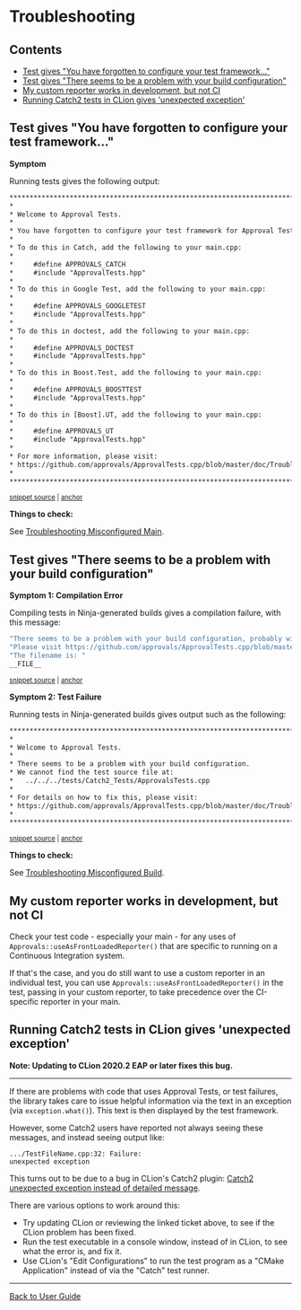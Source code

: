 <!--
GENERATED FILE - DO NOT EDIT
This file was generated by [MarkdownSnippets](https://github.com/SimonCropp/MarkdownSnippets).
Source File: /doc/mdsource/Troubleshooting.source.md
To change this file edit the source file and then execute ./run_markdown_templates.sh.
-->

<a id="top"></a>

# Troubleshooting


<!-- toc -->
## Contents

  * [Test gives "You have forgotten to configure your test framework..."](#test-gives-you-have-forgotten-to-configure-your-test-framework)
  * [Test gives "There seems to be a problem with your build configuration"](#test-gives-there-seems-to-be-a-problem-with-your-build-configuration)
  * [My custom reporter works in development, but not CI](#my-custom-reporter-works-in-development-but-not-ci)
  * [Running Catch2 tests in CLion gives 'unexpected exception'](#running-catch2-tests-in-clion-gives-unexpected-exception)<!-- endtoc -->


## Test gives "You have forgotten to configure your test framework..."

**Symptom**

Running tests gives the following output:

<!-- snippet: ForgottenToConfigure.HelpMessage.approved.txt -->
<a id='snippet-ForgottenToConfigure.HelpMessage.approved.txt'></a>
```txt
*****************************************************************************
*                                                                           *
* Welcome to Approval Tests.
*
* You have forgotten to configure your test framework for Approval Tests.
*
* To do this in Catch, add the following to your main.cpp:
*
*     #define APPROVALS_CATCH
*     #include "ApprovalTests.hpp"
*
* To do this in Google Test, add the following to your main.cpp:
*
*     #define APPROVALS_GOOGLETEST
*     #include "ApprovalTests.hpp"
*
* To do this in doctest, add the following to your main.cpp:
*
*     #define APPROVALS_DOCTEST
*     #include "ApprovalTests.hpp"
*
* To do this in Boost.Test, add the following to your main.cpp:
*
*     #define APPROVALS_BOOSTTEST
*     #include "ApprovalTests.hpp"
*
* To do this in [Boost].UT, add the following to your main.cpp:
*
*     #define APPROVALS_UT
*     #include "ApprovalTests.hpp"
*
* For more information, please visit:
* https://github.com/approvals/ApprovalTests.cpp/blob/master/doc/TroubleshootingMisconfiguredMain.md
*                                                                           *
*****************************************************************************
```
<sup><a href='/tests/DocTest_Tests/docs/approval_tests/ForgottenToConfigure.HelpMessage.approved.txt#L1-L35' title='File snippet `ForgottenToConfigure.HelpMessage.approved.txt` was extracted from'>snippet source</a> | <a href='#snippet-ForgottenToConfigure.HelpMessage.approved.txt' title='Navigate to start of snippet `ForgottenToConfigure.HelpMessage.approved.txt`'>anchor</a></sup>
<!-- endsnippet -->

**Things to check:**

See [Troubleshooting Misconfigured Main](/doc/TroubleshootingMisconfiguredMain.md#top).

## Test gives "There seems to be a problem with your build configuration"

**Symptom 1: Compilation Error**

Compiling tests in Ninja-generated builds gives a compilation failure, with this message:

<!-- snippet: compiler_error_for_misconfigured_build -->
<a id='snippet-compiler_error_for_misconfigured_build'></a>
```h
"There seems to be a problem with your build configuration, probably with Ninja. "
"Please visit https://github.com/approvals/ApprovalTests.cpp/blob/master/doc/TroubleshootingMisconfiguredBuild.md "
"The filename is: "
__FILE__
```
<sup><a href='/ApprovalTests/integrations/CheckFileMacroIsAbsolute.h#L21-L26' title='File snippet `compiler_error_for_misconfigured_build` was extracted from'>snippet source</a> | <a href='#snippet-compiler_error_for_misconfigured_build' title='Navigate to start of snippet `compiler_error_for_misconfigured_build`'>anchor</a></sup>
<!-- endsnippet -->

**Symptom 2: Test Failure**

Running tests in Ninja-generated builds gives output such as the following:

<!-- snippet: ForgottenToConfigure.HelpMessageForIncorrectBuildConfig.approved.txt -->
<a id='snippet-ForgottenToConfigure.HelpMessageForIncorrectBuildConfig.approved.txt'></a>
```txt
*****************************************************************************
*                                                                           *
* Welcome to Approval Tests.
*
* There seems to be a problem with your build configuration.
* We cannot find the test source file at:
*   ../../../tests/Catch2_Tests/ApprovalsTests.cpp
*
* For details on how to fix this, please visit:
* https://github.com/approvals/ApprovalTests.cpp/blob/master/doc/TroubleshootingMisconfiguredBuild.md
*                                                                           *
*****************************************************************************
```
<sup><a href='/tests/DocTest_Tests/docs/approval_tests/ForgottenToConfigure.HelpMessageForIncorrectBuildConfig.approved.txt#L1-L12' title='File snippet `ForgottenToConfigure.HelpMessageForIncorrectBuildConfig.approved.txt` was extracted from'>snippet source</a> | <a href='#snippet-ForgottenToConfigure.HelpMessageForIncorrectBuildConfig.approved.txt' title='Navigate to start of snippet `ForgottenToConfigure.HelpMessageForIncorrectBuildConfig.approved.txt`'>anchor</a></sup>
<!-- endsnippet -->

**Things to check:**

See [Troubleshooting Misconfigured Build](/doc/TroubleshootingMisconfiguredBuild.md#top).

## My custom reporter works in development, but not CI

Check your test code - especially your main - for any uses of `Approvals::useAsFrontLoadedReporter()` that are specific to running on a Continuous Integration system.

If that's the case, and you do still want to use a custom reporter in an individual test, you can use `Approvals::useAsFrontLoadedReporter()` in the test, passing in your custom reporter, to take precedence over the CI-specific reporter in your main.

## Running Catch2 tests in CLion gives 'unexpected exception'

**Note: Updating to CLion 2020.2 EAP or later fixes this bug.**

----

If there are problems with code that uses Approval Tests, or test failures, the library takes care to issue helpful information via the text in an exception (via `exception.what()`). This text is then displayed by the test framework.

However, some Catch2 users have reported not always seeing these messages, and instead seeing output like:

```
.../TestFileName.cpp:32: Failure:
unexpected exception
```

This turns out to be due to a bug in CLion's Catch2 plugin: [Catch2 unexpected exception instead of detailed message](https://youtrack.jetbrains.com/issue/CPP-11919).

There are various options to work around this:

* Try updating CLion or reviewing the linked ticket above, to see if the CLion problem has been fixed.
* Run the test executable in a console window, instead of in CLion, to see what the error is, and fix it.
* Use CLion's "Edit Configurations" to run the test program as a "CMake Application" instead of via the "Catch" test runner.

---

[Back to User Guide](/doc/README.md#top)
